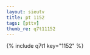 ```yaml
--- 
layout: sieutv
title: pt 1152
tags: [pttv]
thumb_re: q7t11152
---
```

{% include q7t1 key="1152" %} 
